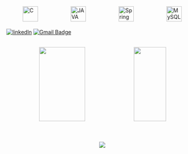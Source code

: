 <div style="display: flex; flex-wrap: wrap; justify-content: space-around;">
  <img alt="C" height="40" width="40" src="https://cdn.jsdelivr.net/gh/devicons/devicon/icons/c/c-original.svg" style="max-width:100%; margin: 5px;">


<img alt="JAVA" height="40" width="40" src="https://cdn.jsdelivr.net/gh/devicons/devicon/icons/java/java-original.svg" style="margin: 5px;">

<img alt="Spring Boot" height="40" width="40" src="https://cdn.jsdelivr.net/gh/devicons/devicon/icons/spring/spring-original.svg" style="max-width:100%; margin: 5px;">

<img alt="MySQL" height="40" width="40" src="https://cdn.jsdelivr.net/gh/devicons/devicon/icons/mysql/mysql-original.svg" style="margin: 5px;">

</div>

[![linkedln](https://img.shields.io/badge/LinkedIn-0077B5?style=for-the-badge&logo=linkedin&logoColor=white)](https://www.linkedin.com/in/ricardo-lopes-tomaz-19053b297?originalSubdomain=br)
[![Gmail Badge](https://img.shields.io/badge/Gmail-D14836?style=for-the-badge&logo=gmail&logoColor=white&link=mailto:ricardolptz42@gmail.com)](mailto:ricardolptz42@gmail.com)
<br>
<br>
<div align="center">
     <img width="49%" height="195px" src="https://bad-apple-github-readme.vercel.app/api?username=ricardolopestomaz&show_icons=true&theme=transparent&count_private=true&hide_border=true&title_color=288CB8FF&icon_color=00bfbf&text_color=c9d1d9&bg_color=0d1117"/>
     <img width="41%" height="195px" src="https://github-readme-mwendwa.vercel.app/api/top-langs/?username=ricardolopestomaz&layout=compact&theme=transparent&hide_border=true&title_color=288CB8FF&text_color=00bfbf&bg_color=0d1117"/>
</div>
<br>
<br>
<br>
<div align="center">
     <img src="https://capsule-render.vercel.app/api?type=waving&color=gradient&height=100&section=footer"/>
</div>
